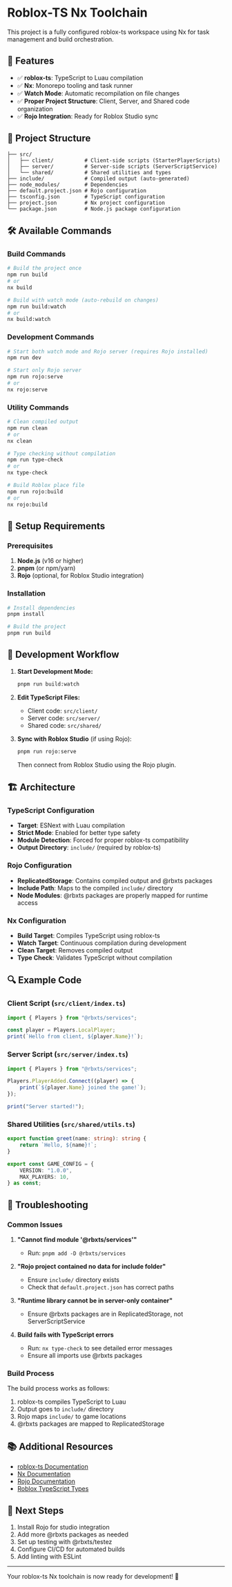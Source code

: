 # Roblox-TS Nx Toolchain

This project is a fully configured roblox-ts workspace using Nx for task management and build orchestration.

## 🚀 Features

- ✅ **roblox-ts**: TypeScript to Luau compilation
- ✅ **Nx**: Monorepo tooling and task runner
- ✅ **Watch Mode**: Automatic recompilation on file changes
- ✅ **Proper Project Structure**: Client, Server, and Shared code organization
- ✅ **Rojo Integration**: Ready for Roblox Studio sync

## 📁 Project Structure

```
├── src/
│   ├── client/          # Client-side scripts (StarterPlayerScripts)
│   ├── server/          # Server-side scripts (ServerScriptService)
│   └── shared/          # Shared utilities and types
├── include/             # Compiled output (auto-generated)
├── node_modules/        # Dependencies
├── default.project.json # Rojo configuration
├── tsconfig.json        # TypeScript configuration
├── project.json         # Nx project configuration
└── package.json         # Node.js package configuration
```

## 🛠️ Available Commands

### Build Commands
```bash
# Build the project once
npm run build
# or
nx build

# Build with watch mode (auto-rebuild on changes)
npm run build:watch
# or
nx build:watch
```

### Development Commands
```bash
# Start both watch mode and Rojo server (requires Rojo installed)
npm run dev

# Start only Rojo server
npm run rojo:serve
# or
nx rojo:serve
```

### Utility Commands
```bash
# Clean compiled output
npm run clean
# or
nx clean

# Type checking without compilation
npm run type-check
# or
nx type-check

# Build Roblox place file
npm run rojo:build
# or
nx rojo:build
```

## 🔧 Setup Requirements

### Prerequisites
1. **Node.js** (v16 or higher)
2. **pnpm** (or npm/yarn)
3. **Rojo** (optional, for Roblox Studio integration)

### Installation
```bash
# Install dependencies
pnpm install

# Build the project
pnpm run build
```

## 📝 Development Workflow

1. **Start Development Mode:**
   ```bash
   pnpm run build:watch
   ```

2. **Edit TypeScript Files:**
   - Client code: `src/client/`
   - Server code: `src/server/`
   - Shared code: `src/shared/`

3. **Sync with Roblox Studio** (if using Rojo):
   ```bash
   pnpm run rojo:serve
   ```
   Then connect from Roblox Studio using the Rojo plugin.

## 🏗️ Architecture

### TypeScript Configuration
- **Target**: ESNext with Luau compilation
- **Strict Mode**: Enabled for better type safety
- **Module Detection**: Forced for proper roblox-ts compatibility
- **Output Directory**: `include/` (required by roblox-ts)

### Rojo Configuration
- **ReplicatedStorage**: Contains compiled output and @rbxts packages
- **Include Path**: Maps to the compiled `include/` directory
- **Node Modules**: @rbxts packages are properly mapped for runtime access

### Nx Configuration
- **Build Target**: Compiles TypeScript using roblox-ts
- **Watch Target**: Continuous compilation during development
- **Clean Target**: Removes compiled output
- **Type Check**: Validates TypeScript without compilation

## 🔍 Example Code

### Client Script (`src/client/index.ts`)
```typescript
import { Players } from "@rbxts/services";

const player = Players.LocalPlayer;
print(`Hello from client, ${player.Name}!`);
```

### Server Script (`src/server/index.ts`)
```typescript
import { Players } from "@rbxts/services";

Players.PlayerAdded.Connect((player) => {
    print(`${player.Name} joined the game!`);
});

print("Server started!");
```

### Shared Utilities (`src/shared/utils.ts`)
```typescript
export function greet(name: string): string {
    return `Hello, ${name}!`;
}

export const GAME_CONFIG = {
    VERSION: "1.0.0",
    MAX_PLAYERS: 10,
} as const;
```

## 🐛 Troubleshooting

### Common Issues

1. **"Cannot find module '@rbxts/services'"**
   - Run: `pnpm add -D @rbxts/services`

2. **"Rojo project contained no data for include folder"**
   - Ensure `include/` directory exists
   - Check that `default.project.json` has correct paths

3. **"Runtime library cannot be in server-only container"**
   - Ensure @rbxts packages are in ReplicatedStorage, not ServerScriptService

4. **Build fails with TypeScript errors**
   - Run: `nx type-check` to see detailed error messages
   - Ensure all imports use @rbxts packages

### Build Process
The build process works as follows:
1. roblox-ts compiles TypeScript to Luau
2. Output goes to `include/` directory
3. Rojo maps `include/` to game locations
4. @rbxts packages are mapped to ReplicatedStorage

## 📚 Additional Resources

- [roblox-ts Documentation](https://roblox-ts.com/)
- [Nx Documentation](https://nx.dev/)
- [Rojo Documentation](https://rojo.space/)
- [Roblox TypeScript Types](https://github.com/roblox-ts/types)

## 🎯 Next Steps

1. Install Rojo for studio integration
2. Add more @rbxts packages as needed
3. Set up testing with @rbxts/testez
4. Configure CI/CD for automated builds
5. Add linting with ESLint

---

Your roblox-ts Nx toolchain is now ready for development! 🎉
